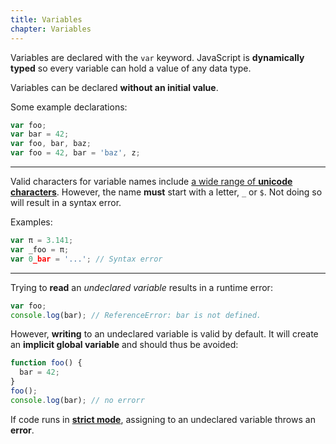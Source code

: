 ```yaml
---
title: Variables
chapter: Variables
---
```

Variables are declared with the `var` keyword. JavaScript is
**dynamically typed** so every variable can hold a value of any data type.

Variables can be declared **without an initial value**.

Some example declarations:

```javascript
var foo;
var bar = 42;
var foo, bar, baz;
var foo = 42, bar = 'baz', z;
```

---

Valid characters for variable names include [a wide range of **unicode characters**](http://mathiasbynens.be/notes/javascript-identifiers).
However, the name **must** start with a letter, `_` or `$`. Not doing so will result
in a syntax error.

Examples:

```javascript
var π = 3.141;
var _foo = π;
var 0_bar = '...'; // Syntax error
```

---

Trying to **read** an *undeclared variable* results in a runtime error:

```javascript
var foo;
console.log(bar); // ReferenceError: bar is not defined.
```

However, **writing** to an undeclared variable is valid by default. It will
create an **implicit global variable** and should thus be avoided:

```javascript
function foo() {
  bar = 42;
}
foo();
console.log(bar); // no errorr
```

<div class="callout primary">

  If code runs in **[strict mode][]**, assigning to an undeclared variable 
  throws an **error**.

</div>

[strict mode]: https://developer.mozilla.org/en-US/docs/Web/JavaScript/Reference/Functions_and_function_scope/Strict_mode
